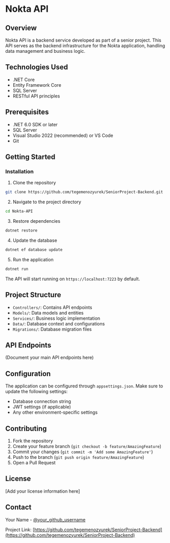 # Nokta API

## Overview
Nokta API is a backend service developed as part of a senior project. This API serves as the backend infrastructure for the Nokta application, handling data management and business logic.

## Technologies Used
- .NET Core
- Entity Framework Core
- SQL Server
- RESTful API principles

## Prerequisites
- .NET 6.0 SDK or later
- SQL Server
- Visual Studio 2022 (recommended) or VS Code
- Git

## Getting Started

### Installation
1. Clone the repository
```bash
git clone https://github.com/tegemenozyurek/SeniorProject-Backend.git
```

2. Navigate to the project directory
```bash
cd Nokta-API
```

3. Restore dependencies
```bash
dotnet restore
```

4. Update the database
```bash
dotnet ef database update
```

5. Run the application
```bash
dotnet run
```

The API will start running on `https://localhost:7223` by default.

## Project Structure
- `Controllers/`: Contains API endpoints
- `Models/`: Data models and entities
- `Services/`: Business logic implementation
- `Data/`: Database context and configurations
- `Migrations/`: Database migration files

## API Endpoints
(Document your main API endpoints here)

## Configuration
The application can be configured through `appsettings.json`. Make sure to update the following settings:
- Database connection string
- JWT settings (if applicable)
- Any other environment-specific settings

## Contributing
1. Fork the repository
2. Create your feature branch (`git checkout -b feature/AmazingFeature`)
3. Commit your changes (`git commit -m 'Add some AmazingFeature'`)
4. Push to the branch (`git push origin feature/AmazingFeature`)
5. Open a Pull Request

## License
[Add your license information here]

## Contact
Your Name - [@your_github_username](https://github.com/tegemenozyurek)

Project Link: [https://github.com/tegemenozyurek/SeniorProject-Backend](https://github.com/tegemenozyurek/SeniorProject-Backend)
